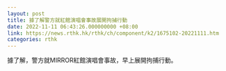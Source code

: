 ```yaml
---
layout: post
title: 據了解警方就紅館演唱會事故展開拘捕行動
date: 2022-11-11 06:43:26.000000000 +08:00
link: https://news.rthk.hk/rthk/ch/component/k2/1675102-20221111.htm
categories: rthk
---
```


據了解，警方就MIRROR紅館演唱會事故，早上展開拘捕行動。
